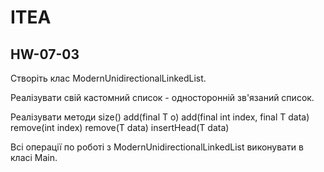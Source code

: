 # ITEA
## HW-07-03

Створіть клас ModernUnidirectionalLinkedList.

Реалізувати свій кастомний список - односторонній зв'язаний список.

Реалізувати методи
size()
add(final T o)
add(final int index, final T data)
remove(int index)
remove(T data)
insertHead(T data)

Всі операції по роботі з ModernUnidirectionalLinkedList виконувати в класі Main.